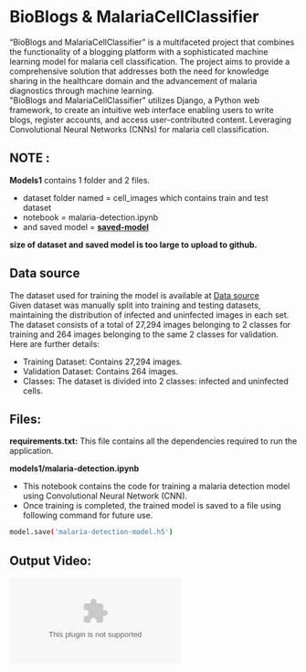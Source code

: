 # BioBlogs & MalariaCellClassifier
“BioBlogs and MalariaCellClassifier” is a multifaceted project that combines the 
functionality of a blogging platform with a sophisticated machine learning model for 
malaria cell classification. The project aims to provide a comprehensive solution that 
addresses both the need for knowledge sharing in the healthcare domain and the 
advancement of malaria diagnostics through machine learning.
<br>
"BioBlogs and MalariaCellClassifier" utilizes Django, a Python web framework, to 
create an intuitive web interface enabling users to write blogs, register accounts, and access 
user-contributed content. Leveraging Convolutional Neural Networks (CNNs) for malaria 
cell classification.

## NOTE : 
**Models1** contains 1  folder and 2 files.
- dataset folder named = cell_images  which contains train and test dataset
- notebook = malaria-detection.ipynb
- and saved model = **[saved-model](https://drive.google.com/drive/folders/1kwmNOUoUBB0vIaKqpVkqwDYMofQhsvCd?usp=sharing)**
  
**size of dataset and saved model is too large to upload to github.**

## Data source 
The dataset used for training the model is available at [Data source](https://www.kaggle.com/iarunava/cell-images-for-detecting-malaria)
<br>
Given dataset was manually split into training and testing datasets, maintaining the 
distribution of infected and uninfected images in each set. The dataset consists of a total 
of 27,294 images belonging to 2 classes for training and 264 images belonging to the 
same 2 classes for validation. Here are further details:
- Training Dataset: Contains 27,294 images. 
- Validation Dataset: Contains 264 images. 
- Classes: The dataset is divided into 2 classes: infected and uninfected cells.

## Files:
**requirements.txt:**
This file contains all the dependencies required to run the application.

**models1/malaria-detection.ipynb**
- This notebook contains the code for training a malaria detection model using Convolutional Neural Network (CNN).<br>
- Once training is completed, the trained model is saved to a file using following command for future use.<br>
```bash
model.save('malaria-detection-model.h5')
```

## Output Video:
![Output](https://github.com/h-ema-r/Django-projects/blob/main/BioBlogs%20and%20MalariaCellClassifier-django.zip)

